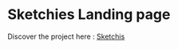 # Sketchies Landing page

Discover the project here : [Sketchis](https://sketchies-repo.github.io/lp-deploy)

